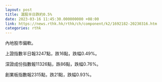 ```yaml
---
layout: post
title: 滬股半日跌約0.5%
date: 2023-03-16 11:45:30.000000000 +08:00
link: https://news.rthk.hk/rthk/ch/component/k2/1692182-20230316.htm
categories: rthk
---
```


內地股市偏軟。

上證指數半日報3247點，跌16點，跌幅0.49%。

深證成份指數報11326點，跌86點，跌幅0.76%。

創業板指數報2315點，跌21點，跌幅0.93%。
